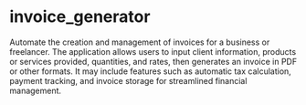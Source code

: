 # invoice_generator

Automate the creation and management of invoices for a business or freelancer. The application allows users to input client information, products or services provided, quantities, and rates, then generates an invoice in PDF or other formats. It may include features such as automatic tax calculation, payment tracking, and invoice storage for streamlined financial management.
